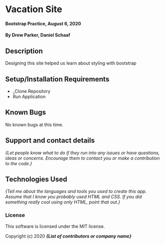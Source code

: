 # Vacation Site

#### Bootstrap Practice, August 6, 2020

#### By Drew Parker, Daniel Schaaf

## Description

Designing this site helped us learn about styling with bootstrap

## Setup/Installation Requirements

* _Clone Repository
* Run Application

## Known Bugs

No known bugs at this time.

## Support and contact details

_{Let people know what to do if they run into any issues or have questions, ideas or concerns.  Encourage them to contact you or make a contribution to the code.}_

## Technologies Used

_{Tell me about the languages and tools you used to create this app. Assume that I know you probably used HTML and CSS. If you did something really cool using only HTML, point that out.}_

### License

This software is licensed under the MIT license.

Copyright (c) 2020 **_{List of contributors or company name}_**